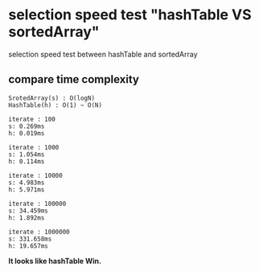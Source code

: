 # selection speed test "hashTable VS sortedArray"
selection speed test between hashTable and sortedArray

## compare time complexity
```
SrotedArray(s) : O(logN)
HashTable(h) : O(1) ~ O(N)
```


```
iterate : 100
s: 0.269ms
h: 0.019ms
```
```
iterate : 1000
s: 1.054ms
h: 0.114ms
```
```
iterate : 10000
s: 4.983ms
h: 5.971ms
```
```
iterate : 100000
s: 34.459ms
h: 1.892ms
```
```
iterate : 1000000
s: 331.658ms
h: 19.657ms
```

**It looks like hashTable Win.**


